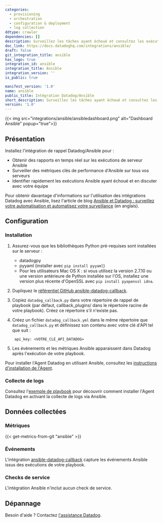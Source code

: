 ```yaml
---
categories:
  - provisioning
  - orchestration
  - configuration & deployment
  - log collection
ddtype: crawler
dependencies: []
description: Surveillez les tâches ayant échoué et consultez les exécutions de playbook dans votre flux d'événements.
doc_link: https://docs.datadoghq.com/integrations/ansible/
draft: false
git_integration_title: ansible
has_logo: true
integration_id: ansible
integration_title: Ansible
integration_version: ''
is_public: true

manifest_version: '1.0'
name: ansible
public_title: Intégration Datadog/Ansible
short_description: Surveillez les tâches ayant échoué et consultez les exécutions de playbook dans votre flux d'événements.
version: '1.0'
---
```

{{< img src="integrations/ansible/ansibledashboard.png" alt="Dashboard Ansible" popup="true">}}

## Présentation

Installez l'intégration de rappel Datadog/Ansible pour :

- Obtenir des rapports en temps réel sur les exécutions de serveur Ansible
- Surveiller des métriques clés de performance d'Ansible sur tous vos serveurs
- Identifier rapidement les exécutions Ansible ayant échoué et en discuter avec votre équipe

Pour obtenir davantage d'informations sur l'utilisation des intégrations Datadog avec Ansible, lisez l'article de blog [Ansible et Datadog : surveillez votre automatisation et automatisez votre surveillance][1] (en anglais).

## Configuration

### Installation

1. Assurez-vous que les bibliothèques Python pré-requises sont installées sur le serveur :

    - datadogpy
    - pyyaml (installer avec `pip install pyyaml`)
    - Pour les utilisateurs Mac OS X : si vous utilisez la version 2.7.10 ou une version antérieure de Python installée sur l'OS, installez une version plus récente d'OpenSSL avec `pip install pyopenssl idna`.

2. Dupliquez le [référentiel GitHub ansible-datadog-callback][2].
3. Copiez `datadog_callback.py` dans votre répertoire de rappel de playbook (par défaut, callback_plugins/ dans le répertoire racine de votre playbook). Créez ce répertoire s'il n'existe pas.
4. Créez un fichier `datadog_callback.yml` dans le même répertoire que `datadog_callback.py` et définissez son contenu avec votre clé d'API tel que suit :


        api_key: <VOTRE_CLÉ_API_DATADOG>


5. Les événements et les métriques Ansible apparaissent dans Datadog après l'exécution de votre playbook.

Pour installer l'Agent Datadog en utilisant Ansible, consultez les [instructions d'installation de l'Agent][3].

### Collecte de logs

Consultez l'[exemple de playbook][4] pour découvrir comment installer l'Agent Datadog en activant la collecte de logs via Ansible.

## Données collectées

### Métriques
{{< get-metrics-from-git "ansible" >}}


### Événements

L'intégration [ansible-datadog-callback][2] capture les événements Ansible issus des exécutions de votre playbook.

### Checks de service

L'intégration Ansible n'inclut aucun check de service.

## Dépannage

Besoin d'aide ? Contactez [l'assistance Datadog][6].

[1]: https://www.datadoghq.com/blog/ansible-datadog-monitor-your-automation-automate-your-monitoring
[2]: https://github.com/datadog/ansible-datadog-callback
[3]: https://app.datadoghq.com/account/settings#agent/ansible
[4]: https://github.com/DataDog/ansible-datadog#example-playbooks
[5]: https://github.com/DataDog/dogweb/blob/prod/integration/ansible/ansible_metadata.csv
[6]: https://docs.datadoghq.com/fr/help/
